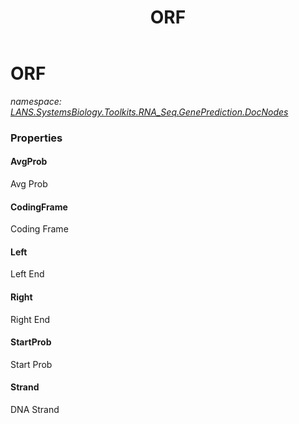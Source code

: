 ﻿---
title: ORF
---

# ORF
_namespace: [LANS.SystemsBiology.Toolkits.RNA_Seq.GenePrediction.DocNodes](N-LANS.SystemsBiology.Toolkits.RNA_Seq.GenePrediction.DocNodes.html)_






### Properties

#### AvgProb
Avg Prob
#### CodingFrame
Coding Frame
#### Left
Left End
#### Right
Right End
#### StartProb
Start Prob
#### Strand
DNA Strand
